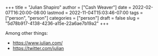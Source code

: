 +++
title = "Julian Shapiro"
author = ["Cash Weaver"]
date = 2022-02-07T16:20:00-08:00
lastmod = 2022-11-04T15:03:46-07:00
tags = ["person", "person"]
categories = ["person"]
draft = false
slug = "5d78b917-4138-4236-a15e-22a6ae7b19a2"
+++

Among other things:

-   <https://www.julian.com/>
-   <https://twitter.com/julian>
